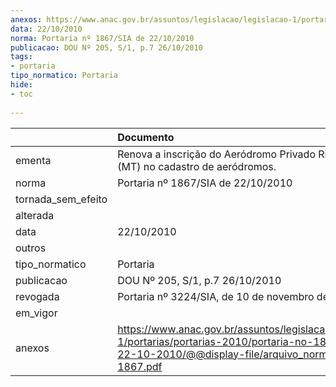 ```yaml
---
anexos: https://www.anac.gov.br/assuntos/legislacao/legislacao-1/portarias/portarias-2010/portaria-no-1867-sia-de-22-10-2010/@@display-file/arquivo_norma/PA2010-1867.pdf
data: 22/10/2010
norma: Portaria nº 1867/SIA de 22/10/2010
publicacao: DOU Nº 205, S/1, p.7 26/10/2010
tags:
- portaria
tipo_normatico: Portaria
hide: 
- toc 
 
---
```


|                    | Documento                                                                                                                                                         |
|:-------------------|:------------------------------------------------------------------------------------------------------------------------------------------------------------------|
| ementa             | Renova a inscrição do Aeródromo Privado Rio do Sangue (MT) no cadastro de aeródromos.                                                                             |
| norma              | Portaria nº 1867/SIA de 22/10/2010                                                                                                                                |
| tornada_sem_efeito |                                                                                                                                                                   |
| alterada           |                                                                                                                                                                   |
| data               | 22/10/2010                                                                                                                                                        |
| outros             |                                                                                                                                                                   |
| tipo_normatico     | Portaria                                                                                                                                                          |
| publicacao         | DOU Nº 205, S/1, p.7 26/10/2010                                                                                                                                   |
| revogada           | Portaria nº 3224/SIA, de 10 de novembro de 2016.                                                                                                                  |
| em_vigor           |                                                                                                                                                                   |
| anexos             | https://www.anac.gov.br/assuntos/legislacao/legislacao-1/portarias/portarias-2010/portaria-no-1867-sia-de-22-10-2010/@@display-file/arquivo_norma/PA2010-1867.pdf |
